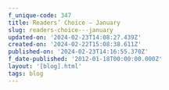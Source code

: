 ```yaml
---
f_unique-code: 347
title: Readers’ Choice – January
slug: readers-choice---january
updated-on: '2024-02-23T14:08:27.439Z'
created-on: '2024-02-22T15:08:38.611Z'
published-on: '2024-02-23T14:16:55.370Z'
f_date-published: '2012-01-18T00:00:00.000Z'
layout: '[blog].html'
tags: blog
---
```



